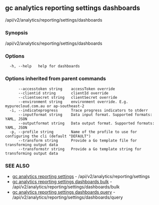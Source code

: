 ## gc analytics reporting settings dashboards

/api/v2/analytics/reporting/settings/dashboards

### Synopsis

/api/v2/analytics/reporting/settings/dashboards

### Options

```
  -h, --help   help for dashboards
```

### Options inherited from parent commands

```
      --accesstoken string    accessToken override
      --clientid string       clientId override
      --clientsecret string   clientSecret override
      --environment string    environment override. E.g. mypurecloud.com.au or ap-southeast-2
  -i, --indicateprogress      Trace progress indicators to stderr
      --inputformat string    Data input format. Supported formats: YAML, JSON
      --outputformat string   Data output format. Supported formats: YAML, JSON
  -p, --profile string        Name of the profile to use for configuring the cli (default "DEFAULT")
      --transform string      Provide a Go template file for transforming output data
      --transformstr string   Provide a Go template string for transforming output data
```

### SEE ALSO

* [gc analytics reporting settings](gc_analytics_reporting_settings.html)	 - /api/v2/analytics/reporting/settings
* [gc analytics reporting settings dashboards bulk](gc_analytics_reporting_settings_dashboards_bulk.html)	 - /api/v2/analytics/reporting/settings/dashboards/bulk
* [gc analytics reporting settings dashboards query](gc_analytics_reporting_settings_dashboards_query.html)	 - /api/v2/analytics/reporting/settings/dashboards/query


